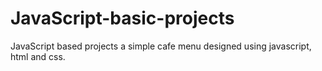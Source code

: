 # JavaScript-basic-projects
JavaScript based projects
a simple cafe menu designed using javascript, html and css.
